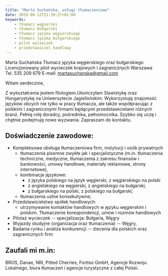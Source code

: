 ```yaml
---
title: "Marta Suchańska, usługi tłumaczeniowe"
date: 2019-06-12T21:39:27+02:00
keywords:
    - tłumacz węgierski
    - tłumacz bułgarski
    - tłumacz języka węgierskiego
    - tłumacz języka bułgarskiego
    - pilot wycieczek
    - przedstawiciel handlowy
---
```


Marta Suchańska
Tłumacz języka węgierskiego oraz bułgarskiego
Licencjonowany pilot wycieczek krajowych i zagranicznych 
Warszawa                              
Tel. 535 209 679
E-mail: martasuchanska@gmail.com

Witam serdecznie,

Z wykształcenia jestem filologiem.Ukończyłam Slawistykę oraz Hungarystykę na Uniwersytecie Jagiellońskim. Wykorzystuję znajomość języków obcych nie tylko w pracy tłumacza, ale także współpracując z polskimi i zagranicznymi firmami będącymi przedstawicielami różnych branż. Pełnię rolę doradcy, pośrednika, pełnomocnika. Szybko się uczę i chętnie podejmuję nowe wyzwania. Zapraszam do kontaktu.

## Doświadczenie zawodowe:

- Kompleksowa obsługa tłumaczeniowa firm, instytucji i osób prywatnych
    - tłumaczenia pisemne zwykłe jak i specjalistyczne (m.in. tłumaczenia techniczne, medyczne, tłumaczenia z zakresu finansów i bankowości, umowy handlowe, materiały reklamowe, strony internetowe),
    - kombinacje językowe: 
        - z języka polskiego na język węgierski, z węgierskiego na polski
        - z angielskiego na węgierski, z angielskiego na bułgarski,
        - z bułgarskiego na polski, z polskiego na bułgarski;  
    - tłumaczenia ustne konsekutywne;
- Przedstawicielstwo spółek handlowych:
    - utrzymywanie kontaktów handlowych w języku węgierskim i polskim. Tłumaczenie korespondencji, umów i rozmów handlowych
- Pilotaż wycieczek -- specjalizacja: Bułgaria, Węgry
- Wyjazdy studyjne (organizacja oraz tłumaczenia) -- Węgry, 
- Badania rynku i analiza konkurencji -- zlecenia dla polskich oraz zagranicznych firm
 
## Zaufali mi m.in:

BROS, Danae, NRI, Pitted Cherries, Fortiso GmbH, Agencje Rozwoju Lokalnego, biura tłumaczeń i agencje turystyczne z całej Polski.
